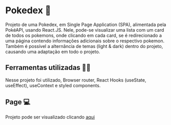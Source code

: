 # Pokedex 🌟
Projeto de uma Pokedex, em Single Page Application (SPA), alimentada pela PokéAPI, usando React.JS. Nele, pode-se visualizar uma lista com um card de todos os pokemons, onde clicando em cada card, se é redirecionado a uma página contendo informações adicionais sobre o respectivo pokemon. Também é possível a alternância de temas (light & dark) dentro do projeto, causando uma adaptação em todo o projeto.
## Ferramentas utilizadas 🔨🔧
Nesse projeto foi utilizado, Browser router, React Hooks (useState, useEffect), useContext e styled components.
## Page 💻
Projeto pode ser visualizado clicando [aqui](https://pokedex-react-iota-khaki.vercel.app/)